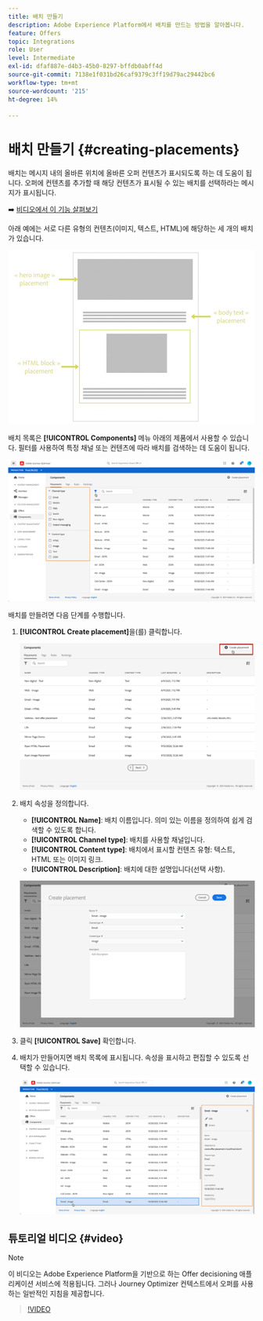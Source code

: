 ```yaml
---
title: 배치 만들기
description: Adobe Experience Platform에서 배치를 만드는 방법을 알아봅니다.
feature: Offers
topic: Integrations
role: User
level: Intermediate
exl-id: dfaf887e-d4b3-45b0-8297-bffdb0abff4d
source-git-commit: 7138e1f031bd26caf9379c3ff19d79ac29442bc6
workflow-type: tm+mt
source-wordcount: '215'
ht-degree: 14%

---
```


# 배치 만들기 {#creating-placements}

배치는 메시지 내의 올바른 위치에 올바른 오퍼 컨텐츠가 표시되도록 하는 데 도움이 됩니다. 오퍼에 컨텐츠를 추가할 때 해당 컨텐츠가 표시될 수 있는 배치를 선택하라는 메시지가 표시됩니다.

➡️ [비디오에서 이 기능 살펴보기](#video)

아래 예에는 서로 다른 유형의 컨텐츠(이미지, 텍스트, HTML)에 해당하는 세 개의 배치가 있습니다.

![](../../assets/offers_placement_schema.png)

배치 목록은 **[!UICONTROL Components]** 메뉴 아래의 제품에서 사용할 수 있습니다. 필터를 사용하여 특정 채널 또는 컨텐츠에 따라 배치를 검색하는 데 도움이 됩니다.

![](../../assets/placements_filter.png)

배치를 만들려면 다음 단계를 수행합니다.

1. **[!UICONTROL Create placement]**&#x200B;을(를) 클릭합니다.

   ![](../../assets/offers_placement_creation.png)

1. 배치 속성을 정의합니다.

   * **[!UICONTROL Name]**: 배치 이름입니다. 의미 있는 이름을 정의하여 쉽게 검색할 수 있도록 합니다.
   * **[!UICONTROL Channel type]**: 배치를 사용할 채널입니다.
   * **[!UICONTROL Content type]**: 배치에서 표시할 컨텐츠 유형: 텍스트, HTML 또는 이미지 링크.
   * **[!UICONTROL Description]**: 배치에 대한 설명입니다(선택 사항).

   ![](../../assets/offers_placement_creation_properties.png)

1. 클릭 **[!UICONTROL Save]** 확인합니다.

1. 배치가 만들어지면 배치 목록에 표시됩니다. 속성을 표시하고 편집할 수 있도록 선택할 수 있습니다.

   ![](../../assets/placement_created.png)

## 튜토리얼 비디오 {#video}

>[!NOTE]
>
>이 비디오는 Adobe Experience Platform을 기반으로 하는 Offer decisioning 애플리케이션 서비스에 적용됩니다. 그러나 Journey Optimizer 컨텍스트에서 오퍼를 사용하는 일반적인 지침을 제공합니다.

>[!VIDEO](https://video.tv.adobe.com/v/329372?quality=12)
